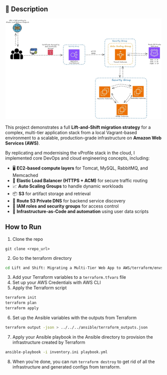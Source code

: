 ## 📘 Description
![Diagram](./architecture_diagram.jpg)

This project demonstrates a full **Lift-and-Shift migration strategy** for a complex, multi-tier application stack from a local Vagrant-based environment to a scalable, production-grade infrastructure on **Amazon Web Services (AWS)**.

By replicating and modernising the vProfile stack in the cloud, I implemented core DevOps and cloud engineering concepts, including:

- 🖥️ **EC2-based compute layers** for Tomcat, MySQL, RabbitMQ, and Memcached  
- 🔁 **Elastic Load Balancer (HTTPS + ACM)** for secure traffic routing  
- 📈 **Auto Scaling Groups** to handle dynamic workloads  
- 📦 **S3** for artifact storage and retrieval  
- 📡 **Route 53 Private DNS** for backend service discovery  
- 🔐 **IAM roles and security groups** for access control  
- 🚀 **Infrastructure-as-Code and automation** using user data scripts

## How to Run
1. Clone the repo
```git
git clone <repo_url>
```
2. Go to the terraform directory
```bash
cd Lift and Shift: Migrating a Multi-Tier Web App to AWS/terraform/envs/dev
```
3. Add your Terraform variables to a `terraform.tfvars` file
4. Set up your AWS Credentials with AWS CLI
5. Apply the Terraform script
```bash
terraform init
terraform plan
terraform apply
```
6. Set up the Ansible variables with the outputs from Terraform
```bash
terraform output -json > ../../../ansible/terraform_outputs.json
```
7. Apply your Ansible playbook in the Ansible directory to provision the infrastructure created by Terraform
```bash
ansible-playbook -i inventory.ini playbook.yml
```
8. When you're done, you can run `terraform destroy` to get rid of all the infrastructure and generated configs from terraform.
